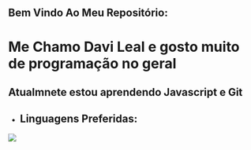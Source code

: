 ## Bem Vindo Ao Meu Repositório:
# Me Chamo Davi Leal e gosto muito de programação no geral
## Atualmnete estou aprendendo Javascript e Git


- ## Linguagens Preferidas:

![](	https://github-readme-stats.vercel.app/api?username={LeaLjs}&theme=blue-green)
<!---
LeaLjs/LeaLjs is a ✨ special ✨ repository because its `README.md` (this file) appears on your GitHub profile.
You can click the Preview link to take a look at your changes.
--->
